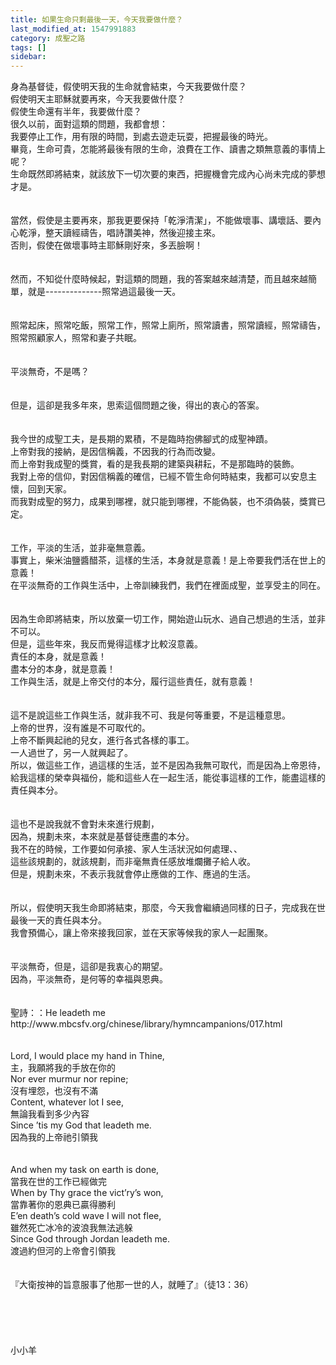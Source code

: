 ```yaml
---
title: 如果生命只剩最後一天，今天我要做什麼？
last_modified_at: 1547991883
category: 成聖之路
tags: []
sidebar: 
---
```


<p>身為基督徒，假使明天我的生命就會結束，今天我要做什麼？<br/>假使明天主耶穌就要再來，今天我要做什麼？<br/>假使生命還有半年，我要做什麼？<br/><!--more-->很久以前，面對這類的問題，我都會想：<br/>我要停止工作，用有限的時間，到處去遊走玩耍，把握最後的時光。<br/>畢竟，生命可貴，怎能將最後有限的生命，浪費在工作、讀書之類無意義的事情上呢？<br/>生命既然即將結束，就該放下一切次要的東西，把握機會完成內心尚未完成的夢想才是。<br/><br/><br/>當然，假使是主要再來，那我更要保持「乾淨清潔」，不能做壞事、講壞話、要內心乾淨，整天讀經禱告，唱詩讚美神，然後迎接主來。<br/>否則，假使在做壞事時主耶穌剛好來，多丟臉啊！<br/><br/><br/>然而，不知從什麼時候起，對這類的問題，我的答案越來越清楚，而且越來越簡單，就是--------------照常過這最後一天。<br/><br/><br/>照常起床，照常吃飯，照常工作，照常上廁所，照常讀書，照常讀經，照常禱告，<br/>照常照顧家人，照常和妻子共眠。<br/><br/><br/>平淡無奇，不是嗎？<br/><br/><br/>但是，這卻是我多年來，思索這個問題之後，得出的衷心的答案。<br/><br/><br/>我今世的成聖工夫，是長期的累積，不是臨時抱佛腳式的成聖神蹟。<br/>上帝對我的接納，是因信稱義，不因我的行為而改變。<br/>而上帝對我成聖的獎賞，看的是我長期的建築與耕耘，不是那臨時的裝飾。<br/>我對上帝的信仰，對因信稱義的確信，已經不管生命何時結束，我都可以安息主懷，回到天家。<br/>而我對成聖的努力，成果到哪裡，就只能到哪裡，不能偽裝，也不須偽裝，獎賞已定。<br/><br/><br/>工作，平淡的生活，並非毫無意義。<br/>事實上，柴米油鹽醬醋茶，這樣的生活，本身就是意義！是上帝要我們活在世上的意義！<br/>在平淡無奇的工作與生活中，上帝訓練我們，我們在裡面成聖，並享受主的同在。<br/><br/><br/>因為生命即將結束，所以放棄一切工作，開始遊山玩水、過自己想過的生活，並非不可以。<br/>但是，這些年來，我反而覺得這樣才比較沒意義。<br/>責任的本身，就是意義！<br/>盡本分的本身，就是意義！<br/>工作與生活，就是上帝交付的本分，履行這些責任，就有意義！<br/><br/><br/>這不是說這些工作與生活，就非我不可、我是何等重要，不是這種意思。<br/>上帝的世界，沒有誰是不可取代的。<br/>上帝不斷興起祂的兒女，進行各式各樣的事工。<br/>一人過世了，另一人就興起了。<br/>所以，做這些工作，過這樣的生活，並不是因為我無可取代，而是因為上帝恩待，給我這樣的榮幸與福份，能和這些人在一起生活，能從事這樣的工作，能盡這樣的責任與本分。<br/><br/><br/>這也不是說我就不會對未來進行規劃，<br/>因為，規劃未來，本來就是基督徒應盡的本分。<br/>我不在的時候，工作要如何承接、家人生活狀況如何處理、、<br/>這些該規劃的，就該規劃，而非毫無責任感放堆爛攤子給人收。<br/>但是，規劃未來，不表示我就會停止應做的工作、應過的生活。<br/><br/><br/>所以，假使明天我生命即將結束，那麼，今天我會繼續過同樣的日子，完成我在世最後一天的責任與本分。<br/>我會預備心，讓上帝來接我回家，並在天家等候我的家人一起團聚。<br/><br/><br/>平淡無奇，但是，這卻是我衷心的期望。<br/>因為，平淡無奇，是何等的幸福與恩典。<br/><br/><br/>聖詩：：He leadeth me<br/>http://www.mbcsfv.org/chinese/library/hymncampanions/017.html<br/><br/><br/>Lord, I would place my hand in Thine,<br/>主，我願將我的手放在你的<br/>Nor ever murmur nor repine;<br/>沒有埋怨，也沒有不滿<br/>Content, whatever lot I see,<br/>無論我看到多少內容<br/>Since ’tis my God that leadeth me.<br/>因為我的上帝祂引領我<br/><br/><br/>And when my task on earth is done,<br/>當我在世的工作已經做完<br/>When by Thy grace the vict’ry’s won,<br/>當靠著你的恩典已贏得勝利<br/>E’en death’s cold wave I will not flee,<br/>雖然死亡冰冷的波浪我無法逃躲<br/>Since God through Jordan leadeth me.<br/>渡過約但河的上帝會引領我<br/><br/><br/>『大衛按神的旨意服事了他那一世的人，就睡了』（徒13：36）<br/><br/><br/><br/><br/><br/>小小羊<br/><br/><br/><br/><br/><br/>
</p>